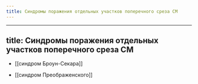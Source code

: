 ```yaml
---
title: Синдромы поражения отдельных участков поперечного среза СМ
---
```


- ---
title: Синдромы поражения отдельных участков поперечного среза СМ
---

- [[синдром Броун-Секара]]

- [[синдром Преображенского]]
